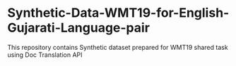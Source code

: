 # Synthetic-Data-WMT19-for-English-Gujarati-Language-pair
This repository contains Synthetic dataset prepared for WMT19 shared task using Doc Translation API
